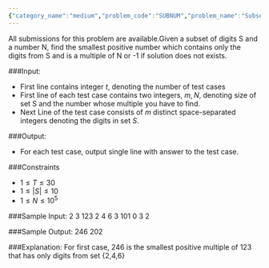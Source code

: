 ```yaml
---
{"category_name":"medium","problem_code":"SUBNUM","problem_name":"Subset Numbering","languages_supported":{"0":"C","1":"CPP14","2":"JAVA","3":"PYTH","4":"PYTH 3.6","5":"PYPY","6":"CS2","7":"PAS fpc","8":"PAS gpc","9":"RUBY","10":"PHP","11":"GO","12":"NODEJS","13":"HASK","14":"rust","15":"SCALA","16":"swift","17":"D","18":"PERL","19":"FORT","20":"WSPC","21":"ADA","22":"CAML","23":"ICK","24":"BF","25":"ASM","26":"CLPS","27":"PRLG","28":"ICON","29":"SCM qobi","30":"PIKE","31":"ST","32":"NICE","33":"LUA","34":"BASH","35":"NEM","36":"LISP sbcl","37":"LISP clisp","38":"SCM guile","39":"JS","40":"ERL","41":"TCL","42":"kotlin","43":"PERL6","44":"TEXT","45":"SCM chicken","46":"PYP3","47":"CLOJ","48":"R","49":"COB","50":"FS"},"max_timelimit":1,"source_sizelimit":50000,"problem_author":"kalpitk","problem_tester":null,"date_added":"6-04-2019","tags":{"0":"kalpitk"},"time":{"view_start_date":1555270200,"submit_start_date":1555270200,"visible_start_date":1555270200,"end_date":1735669800},"is_direct_submittable":false,"layout":"problem"}
---
```

<span class="solution-visible-txt">All submissions for this problem are available.</span>Given a subset of digits S and a number N, find the smallest positive number which contains only the digits from S and is a multiple of N or -1 if solution does not exists.


###Input:
- First line contains integer $t$, denoting the number of test cases
- First line of each test case contains two integers, $m, N$, denoting size of set S and the number whose multiple you have to find.
- Next Line of the test case consists of $m$ distinct space-separated integers denoting the digits in set $S$.

###Output:
- For each test case, output single line with answer to the test case.


###Constraints 
- $1 \leq T \leq 30$
- $1 \leq |S| \leq 10$
- $1 \leq N \leq 10^5$

###Sample Input:
	2
	3 123
	2 4 6
	3 101
	0 3 2

###Sample Output:
	246
	202
	
###Explanation:
For first case, 246 is the smallest positive multiple of 123 that has only digits from set {2,4,6}